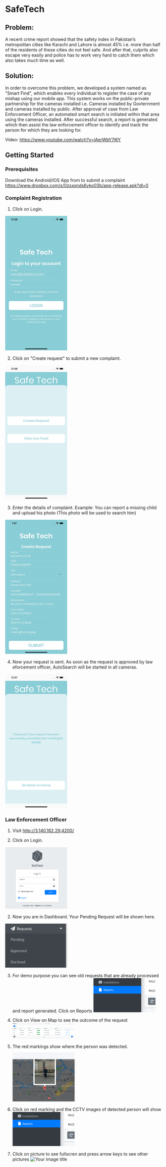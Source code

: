 SafeTech
========================

## Problem:

A recent crime report showed that the safety index in Pakistan’s metropolitan cities like Karachi and Lahore is almost 45% i.e. more than half of the residents of these cities do not feel safe. And after that, culprits also escape very easily and police has to work very hard to catch them which also takes much time as well.

## Solution:
In order to overcome this problem, we developed a system named as "Smart Find", which enables every individual to register the case of any mishap using our mobile app. This system works on the public-private partnership for the cameras installed i.e. Cameras installed by Govternment and cameras installed by public. After approval of case from Law Enforcement Officer, an automated smart search is initiated within that area using the cameras installed. After successful search, a report is generated which then assist the law enforcement officer to identify and track the person for which they are looking for. 

Video: https://www.youtube.com/watch?v=iAerWbY7l6Y

## Getting Started

### Prerequisites

Download the Android/IOS App from to submit a complaint
https://www.dropbox.com/s/0zsxonds6yko03b/app-release.apk?dl=0

### Complaint Registration

1) Click on Login.
<img src="./readme_assets/mobile/1.jpeg" alt="Your image title" width="200"/>

2) Click on "Create request" to submit a new complaint.
<img src="./readme_assets/mobile/2.jpeg" alt="Your image title" width="200"/>

3) Enter the details of complaint.
   Example: You can report a missing child and upload his photo (This photo will be used to search him)
<img src="./readme_assets/mobile/3.jpeg" alt="Your image title" width="200"/>

4) Now your request is sent. As soon as the request is approved by law eforcement officer, AutoSearch will be started in all cameras.
<img src="./readme_assets/mobile/4.jpeg" alt="Your image title" width="200"/>

### Law Enforcement Officer

1) Visit http://3.140.162.29:4200/

1) Click on Login.
<img src="./readme_assets/web/1.jpeg" alt="Your image title" width="200"/>

2) Now you are in Dashboard. Your Pending Request will be shown here.
<img src="./readme_assets/web/2.png" alt="Your image title" width="200"/>

3) For demo purpose you can see old requests that are already processed and report generated.
   Click on Reports
   <img src="./readme_assets/web/6.png" alt="Your image title" width="200"/>

4) Click on View on Map to see the outcome of the request
   <img src="./readme_assets/web/3.png" alt="Your image title" width="200"/>

5) The red markings show where the person was detected.
   <img src="./readme_assets/web/4.png" alt="Your image title" width="200"/>

6) Click on red marking and the CCTV images of detected person will show
   <img src="./readme_assets/web/6.png" alt="Your image title" width="200"/>
   
6) Click on picture to see fullscren and press arrow keys to see other pictures
   <img src="./readme_assets/web/7.png" alt="Your image title" width="200"/>
